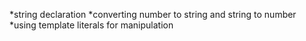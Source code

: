 *string declaration
*converting number to string and string to number
*using template literals for manipulation